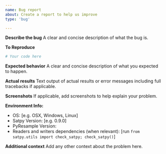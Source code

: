 ```yaml
---
name: Bug report
about: Create a report to help us improve
type: 'bug'

---
```


**Describe the bug**
A clear and concise description of what the bug is.

**To Reproduce**

```python
# Your code here

```

**Expected behavior**
A clear and concise description of what you expected to happen.

**Actual results**
Text output of actual results or error messages including full tracebacks if applicable.
<!-- Use `from satpy.utils import debug_on; debug_on()` to turn on all DEBUG log messages -->

**Screenshots**
If applicable, add screenshots to help explain your problem.

**Environment Info:**
 - OS: [e.g. OSX, Windows, Linux]
 - Satpy Version: [e.g. 0.9.0]
 - PyResample Version:
 - Readers and writers dependencies (when relevant): [run `from satpy.utils import check_satpy; check_satpy()`]

**Additional context**
Add any other context about the problem here.
